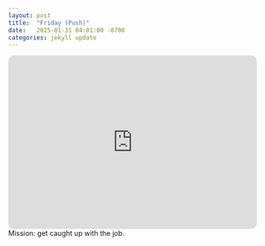 ```yaml
---
layout: post
title:  "Friday (Push)"
date:   2025-01-31 04:01:00 -0700
categories: jekyll update
---
```

<iframe style="border-radius:12px" src="https://open.spotify.com/embed/playlist/1659hVLfTCtCWb2EFe1z38?utm_source=generator" width="100%" height="352" frameBorder="0" allowfullscreen="" allow="autoplay; clipboard-write; encrypted-media; fullscreen; picture-in-picture" loading="lazy"></iframe>
Mission: get caught up with the job.
